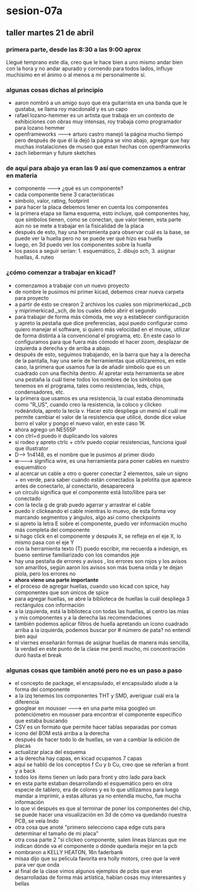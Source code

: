 # sesion-07a
## taller martes 21 de abril
### primera parte, desde las 8:30 a las 9:00 aprox

Llegué temprano este día, creo que le hace bien a uno mismo andar bien con la hora y no andar apurado y corriendo para todos lados, influye muchísimo en el ánimo o al menos a mi personalmente si.

### algunas cosas dichas al principio

- aaron nombró a un amigo suyo que era guitarrista en una banda que le gustaba, se llama roy macdonald y es un capo
- rafael lozano-hemmer es un artista que trabaja en un contexto de exhibiciones con obras muy intensas, roy trabaja como programador para lozano hemmer
- openframeworks ---> arturo castro manejó la página mucho tiempo pero después de que él la dejó la página se vino abajo, agregar que hay muchas instalaciones de museo que estan hechas con openframeworks
- zach lieberman y future sketches
### de aquí para abajo ya eran las 9 así que comenzamos a entrar en materia

- componente ---> ¿qué es un componente?
- cada componente tiene 3 características
- símbolo, valor, rating, footprint
- para hacer la placa debemos tener en cuenta los componentes
- la primera etapa se llama esquema, esto incluye, qué componentes hay, que símbolos tienen, como se conectan, que valor tienen, esta parte aún no se mete a trabajar en la fisicalidad de la placa
- después de esto, hay una herramienta para observar cuál es la base, se puede ver la huella pero no se puede ver qué hizo esa huella
- luego, en 3d puedo ver los componentes sobre la huella
- los pasos a seguir serían: 1. esquemático, 2. dibujo sch, 3. asignar huellas, 4. ruteo

### ¿cómo comenzar a trabajar en kicad?

- comenzamos a trabajar con un nuevo proyecto
- de nombre le pusimos mi primer kicad, debemos crear nueva carpeta para proyecto
- a partir de esto se crearon 2 archivos los cuales son miprimerkicad._pcb y miprimerkicad._sch, de los cuales debo abrir el segundo
- para trabajar de forma más cómoda, me voy a establecer configuración y apreto la pestaña que dice preferencias, aqui puedo configurar como quiero manejar el software, si quiero más velocidad en el mouse, utilizar de forma distinta a la convencional el programa, etc. En este caso lo configuramos para que fuera más cómodo el hacer zoom, desplazar de izquierda a derecha y de arriba a abajo.
- después de esto, seguimos trabajando, en la barra que hay a la derecha de la pantalla, hay una serie de herramientas que utilizaremos, en este caso, la primera que usamos fue la de añadir símbolo que es un cuadrado con una flechita dentro. Al apretar esta herramienta se abre una pestaña la cuál tiene todos los nombres de los símbolos que tenemos en el programa, tales como resistencias, leds, chips, condensadores, etc.
- la primera que usamos es una resistencia, la cual estaba denominada como "R_US", cuando creo la resistencia, la coloco y clickeo rodeándola, apreto la tecla v. Hacer esto despliega un menú el cuál me permite cambiar el valor de la resistencia que utilicé, donde dice value borro el valor y pongo el nuevo valor, en este caso 1K
- ahora agrego un NE555P
- con ctrl+d puedo ir duplicando los valores
- si rodeo y apreto ctrlc + ctrlv puedo copiar resistencias, funciona igual que illustrator
- D--> 1n4148, es el nombre que le pusimos al primer diodo
- w---> significa wire, es una herramienta para poner cables en nuestro esquemático
- al acercar un cable a otro o querer conectar 2 elementos, sale un signo + en verde, para saber cuando están conectados la pelotita que aparece antes de conectarlo, al conectarlo, desaparecerá
- un círculo significa que el componente está listo/libre para ser conectado
- con la tecla g de grab puedo agarrar y arrastrar el cable
- puedo ir clickeando el cable mientras lo muevo, de esta forma voy marcando segmentos y ángulos, algo asi como checkpoints
- si apreto la letra E sobre el componente, puedo ver información mucho más completa del componente
- si hago click en el componente y después X, se refleja en el eje X, lo mismo pasa con el eje Y
- con la herramienta texto (T) puedo escribir, me recuerda a indesign, es bueno sentirse familiarizado con los comandos jeje
- hay una pestaña de errores y avisos , los errores son rojos y los avisos son amarillos, según aaron los avisos son más buena onda y te dejan piola, pero los errores no
- **ahora viene una parte importante**
- el proceso de agregar huellas, cuando uso kicad con spice, hay componentes que son únicos de spice
- para agregar huellas, se abre la biblioteca de huellas la cuál despliega 3 rectángulos con información
- a la izquierda, está la biblioteca con todas las huellas, al centro las mías y mis componentes y a la derecha las recomendaciones
- también podemos aplicar filtros de huella apretando un ícono cuadrado arriba a la izquierda, podemos buscar por # número de pata? no entendí bien aquí
- el viernes enseñarán formas de asignar huellas de manera más sencilla, la verdad en este punto de la clase me perdí mucho, mi concentración duró hasta el break
### algunas cosas que también anoté pero no es un paso a paso
- el concepto de package, el encapsulado, el encapsulado alude a la forma del componente
- a la izq tenemos los componentes THT y SMD, averiguar cuál era la diferencia
- googlear en mousser ---> en una parte misa googleó un potenciómetro en mousser para encontrar el componente específico que estaba buscando
- CSV es un formato que permite hacer tablas separadas por comas
- ícono del BOM está arriba a la derecha
- después de hacer todo lo de huellas, se van a cambiar la edición de placas
- actualizar placa del esquema
- a la derecha hay capas, en kicad ocupamos 7 capas
- aquí se habló de los conceptos f Cu y b Cu, creo que se referían a front y a back
- todos los items tienen un lado para front y otro lado para back
- en esta parte estaban desarrollando el esquemático pero en otra especie de tablero, era de colores y es lo que utilizamos para luego mandar a imprimir, a estas alturas ya no entendía mucho, fue mucha información
- lo que vi después es que al terminar de poner los componentes del chip, se puede hacer una visualización en 3d de cómo va quedando nuestra PCB, se veía lindo
- otra cosa que anoté "primero selecciono capa edge cuts para determinar el tamaño de mi placa"
- otra cosa parte 2 "si clickeo componente, salen lineas blancas que me indican dónde va el componente o dónde quedaría mejor en la pcb
- nombraron a KELLY HEATON, 16n faderbank
- misaa dijo que su pelicula favorita era holly motors, creo que la veré para ver que onda
- al final de la clase vimos algunos ejemplos de pcbs que eran desarrolladas de forma más artística, habían cosas muy interesantes y bellas
